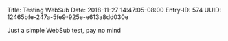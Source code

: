 Title: Testing WebSub
Date: 2018-11-27 14:47:05-08:00
Entry-ID: 574
UUID: 12465bfe-247a-5fe9-925e-e613a8dd030e

Just a simple WebSub test, pay no mind
